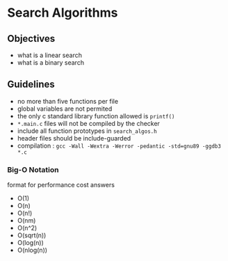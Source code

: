 # Search Algorithms

## Objectives
- what is a linear search
- what is a binary search

## Guidelines
- no more than five functions per file
- global variables are not permited
- the only c standard library function allowed is `printf()`
- `*.main.c` files will not be compiled by the checker
- include all function prototypes in `search_algos.h`
- header files should be include-guarded
- compilation : `gcc -Wall -Wextra -Werror -pedantic -std=gnu89 -ggdb3 *.c`

### Big-O Notation
format for performance cost answers
- O(1)
- O(n)
- O(n!)
- O(nm)
- O(n^2)
- O(sqrt(n))
- O(log(n))
- O(nlog(n))


